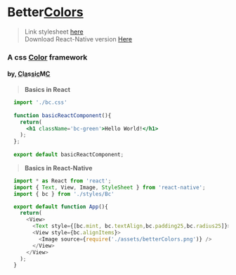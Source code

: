 # Better<a href="">Colors</a>

> Link stylesheet <a href="https://classicmc-studios.github.io/bc.css">here</a><br/>
> Download React-Native version <a href="https://github.com/ClassicMC-Studios/Better-Colors/blob/main/Bc.js">Here</a>

### A css <a href="">Color</a> framework

#### by, <a href="">C</a>l<a href="">a</a>s<a href="">s</a>i<a href="">c</a>M<a href="">C</a>

> <b>Basics in React</b>

```jsx
  import './bc.css'
  
  function basicReactComponent(){
    return(
      <h1 className='bc-green'>Hello World!</h1>
    );
  };
  
  export default basicReactComponent;

```

> **Basics in React-Native**

```js
  import * as React from 'react';
  import { Text, View, Image, StyleSheet } from 'react-native';
  import { bc } from './styles/Bc'

  export default function App(){
    return(
      <View>
        <Text style={[bc.mint, bc.textAlign,bc.padding25,bc.radius25]}>Hello, World!</Text>
        <View style={bc.alignItems}>
          <Image source={require('./assets/betterColors.png')} />
        </View>
      </View>
    );
  }
  ```

